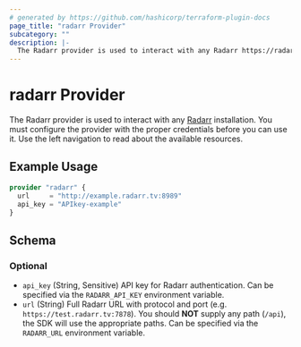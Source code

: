 ```yaml
---
# generated by https://github.com/hashicorp/terraform-plugin-docs
page_title: "radarr Provider"
subcategory: ""
description: |-
  The Radarr provider is used to interact with any Radarr https://radarr.video/ installation. You must configure the provider with the proper credentials before you can use it. Use the left navigation to read about the available resources.
---
```


# radarr Provider

The Radarr provider is used to interact with any [Radarr](https://radarr.video/) installation. You must configure the provider with the proper credentials before you can use it. Use the left navigation to read about the available resources.

## Example Usage

```terraform
provider "radarr" {
  url     = "http://example.radarr.tv:8989"
  api_key = "APIkey-example"
}
```

<!-- schema generated by tfplugindocs -->
## Schema

### Optional

- `api_key` (String, Sensitive) API key for Radarr authentication. Can be specified via the `RADARR_API_KEY` environment variable.
- `url` (String) Full Radarr URL with protocol and port (e.g. `https://test.radarr.tv:7878`). You should **NOT** supply any path (`/api`), the SDK will use the appropriate paths. Can be specified via the `RADARR_URL` environment variable.
